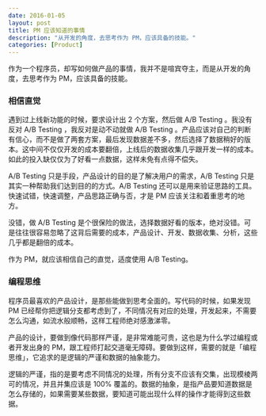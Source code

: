 ```yaml
---
date: 2016-01-05
layout: post
title: PM 应该知道的事情
description: "从开发的角度，去思考作为 PM，应该具备的技能。"
categories: [Product]
---
```

作为一个程序员，却写如何做产品的事情，我并不是喧宾夺主，而是从开发的角度，去思考作为 PM，应该具备的技能。

### 相信直觉
遇到过上线新功能的时候，要求设计出 2 个方案，然后做 A/B Testing 。我没有反对 A/B Testing ，我反对是动不动就做 A/B Testing 。产品应该对自己的判断有信心，而不是做了两套方案，最后发现数据差不多，然后选择了数据稍好的版本。这中间不仅仅开发的成本要翻倍，上线后的数据收集几乎跟开发一样的成本。如此的投入缺仅仅为了好看一点数据，这样未免有点得不偿失。

A/B Testing 只是手段，产品设计的目的是了解决用户的需求，A/B Testing 只是其实一种帮助我们达到目的的方式。A/B Testing 还可以是用来验证思路的工具。快速试错，快速调整，产品思路正确与否，才是 PM 应该关注和着重思考的地方。

没错，做 A/B Testing 是个很保险的做法，选择数据好看的版本，绝对没错。可是往往很容易忽略了这背后需要的成本，产品设计、开发、数据收集、分析，这些几乎都是翻倍的成本。

作为 PM，就应该相信自己的直觉，适度使用 A/B Testing。

### 编程思维
程序员最喜欢的产品设计，是那些能做到思考全面的。写代码的时候，如果发现 PM 已经帮你把逻辑分支都考虑到了，不同情况有对应的处理，开发起来，不需要怎么沟通，如流水般顺畅，这样工程师绝对感激涕零。

产品的设计，要做到像代码那样严谨，是非常难能可贵，这也是为什么学过编程或者开发出身的 PM，跟工程师打起交道毫无障碍。要做到这样，需要的就是「编程思维」，它追求的是逻辑的严谨和数据的抽象能力。

逻辑的严谨，指的是要考虑不同情况的处理，所有分支不应该有交集，出现模棱两可的情况，并且并集应该是 100% 覆盖的。数据的抽象，是指产品要知道数据是怎么存储的，如果需要某些数据，要知道可能出现什么样的操作才能得到这些数据。
